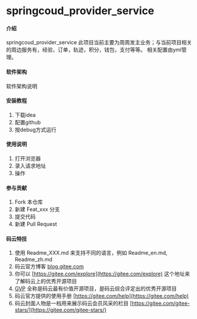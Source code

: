 # springcoud_provider_service

#### 介绍
springcoud_provider_service
此项目当前主要为周周发主业务；与当前项目相关的周边服务有，经验，订单，轨迹，积分，钱包，支付等等。
相关配置由yml管理。

#### 软件架构
软件架构说明


#### 安装教程

1. 下载idea
2. 配置github
3. 按debug方式运行

#### 使用说明

1. 打开浏览器
2. 录入请求地址
3. 操作

#### 参与贡献

1. Fork 本仓库
2. 新建 Feat_xxx 分支
3. 提交代码
4. 新建 Pull Request


#### 码云特技

1. 使用 Readme\_XXX.md 来支持不同的语言，例如 Readme\_en.md, Readme\_zh.md
2. 码云官方博客 [blog.gitee.com](https://blog.gitee.com)
3. 你可以 [https://gitee.com/explore](https://gitee.com/explore) 这个地址来了解码云上的优秀开源项目
4. [GVP](https://gitee.com/gvp) 全称是码云最有价值开源项目，是码云综合评定出的优秀开源项目
5. 码云官方提供的使用手册 [https://gitee.com/help](https://gitee.com/help)
6. 码云封面人物是一档用来展示码云会员风采的栏目 [https://gitee.com/gitee-stars/](https://gitee.com/gitee-stars/)